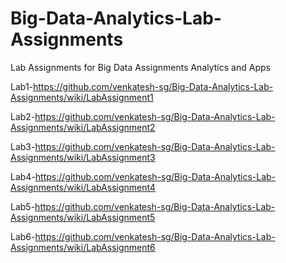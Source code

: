 # Big-Data-Analytics-Lab-Assignments
Lab Assignments for Big Data Assignments Analytics and Apps

Lab1-https://github.com/venkatesh-sg/Big-Data-Analytics-Lab-Assignments/wiki/LabAssignment1

Lab2-https://github.com/venkatesh-sg/Big-Data-Analytics-Lab-Assignments/wiki/LabAssignment2

Lab3-https://github.com/venkatesh-sg/Big-Data-Analytics-Lab-Assignments/wiki/LabAssignment3

Lab4-https://github.com/venkatesh-sg/Big-Data-Analytics-Lab-Assignments/wiki/LabAssignment4

Lab5-https://github.com/venkatesh-sg/Big-Data-Analytics-Lab-Assignments/wiki/LabAssignment5

Lab6-https://github.com/venkatesh-sg/Big-Data-Analytics-Lab-Assignments/wiki/LabAssignment6
